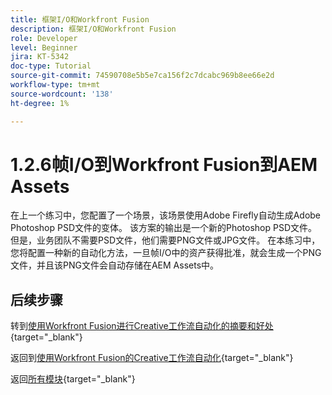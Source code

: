 ```yaml
---
title: 框架I/O和Workfront Fusion
description: 框架I/O和Workfront Fusion
role: Developer
level: Beginner
jira: KT-5342
doc-type: Tutorial
source-git-commit: 74590708e5b5e7ca156f2c7dcabc969b8ee66e2d
workflow-type: tm+mt
source-wordcount: '138'
ht-degree: 1%

---
```


# 1.2.6帧I/O到Workfront Fusion到AEM Assets

在上一个练习中，您配置了一个场景，该场景使用Adobe Firefly自动生成Adobe Photoshop PSD文件的变体。 该方案的输出是一个新的Photoshop PSD文件。 但是，业务团队不需要PSD文件，他们需要PNG文件或JPG文件。 在本练习中，您将配置一种新的自动化方法，一旦帧I/O中的资产获得批准，就会生成一个PNG文件，并且该PNG文件会自动存储在AEM Assets中。


## 后续步骤

转到[使用Workfront Fusion进行Creative工作流自动化的摘要和好处](./summary.md){target="_blank"}

返回到[使用Workfront Fusion的Creative工作流自动化](./automation.md){target="_blank"}

返回[所有模块](./../../../overview.md){target="_blank"}

